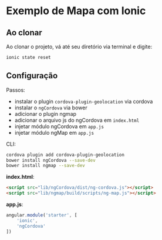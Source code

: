 # Exemplo de Mapa com Ionic

## Ao clonar

Ao clonar o projeto, vá até seu diretório via terminal e digite:

```sh
ionic state reset
```

## Configuração

Passos:

- instalar o plugin `cordova-plugin-geolocation` via cordova
- instalar o `ngCordova` via bower
- adicionar o plugin ngmap
- adicionar o arquivo js do ngCordova em `index.html`
- injetar módulo ngCordova em `app.js`
- injetar módulo ngMap em `app.js`

CLI:

```sh
cordova plugin add cordova-plugin-geolocation
bower install ngCordova --save-dev
bower install ngmap --save-dev
```

**index.html**:

```html
<script src="lib/ngCordova/dist/ng-cordova.js"></script>
<script src="lib/ngmap/build/scripts/ng-map.js"></script>
```

**app.js**:

```js
angular.module('starter', [
    'ionic',
    'ngCordova'
])
```
